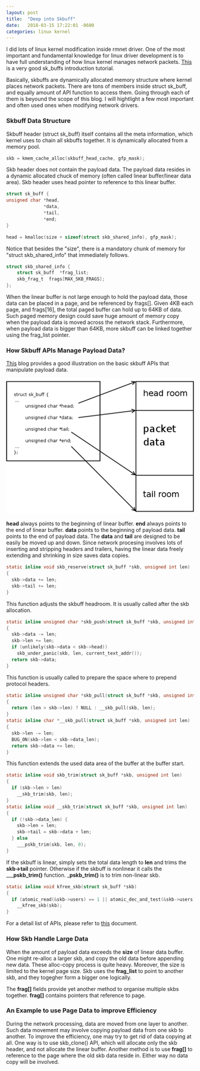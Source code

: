 ```yaml
---
layout: post
title:  "Deep into Skbuff"
date:   2018-03-15 17:22:01 -0600
categories: linux kernel
---
```

I did lots of linux kernel modification inside rmnet driver. One of the most important and fundamental knowledge for linux driver development is to have full understanding of how linux kernel manages network packets. [This](https://people.cs.clemson.edu/~westall/853/notes/skbuff.pdf) is a very good sk_buffs introduction tutorial.

Basically, skbuffs are dynamically allocated memory structure where kernel places network packets. There are tons of members inside struct sk_buff, and equally amount of API function to access them. Going through each of them is beyound the scope of this blog. I will hightlight a few most important and often used ones when modifying network drivers. 

### Skbuff Data Structure
Skbuff header (struct sk_buff) itself contains all the meta information, which kernel uses to chain all skbuffs together. It is dynamically allocated from a memory pool. 

```c
skb = kmem_cache_alloc(skbuff_head_cache, gfp_mask);
```

Skb header does not contain the payload data. The payload data resides in a dynamic allocated chuck of memory (often called linear buffer/linear data area). Skb header uses head pointer to reference to this linear buffer.  

```c
struct sk_buff {
unsigned char *head,
              *data,
              *tail,
              *end;
}
```

```c
head = kmalloc(size + sizeof(struct skb_shared_info), gfp_mask);
```

Notice that besides the "size", there is a mandatory chunk of memory for "struct skb_shared_info" that immediately follows. 

```c
struct skb_shared_info {
	struct sk_buff	*frag_list;
	skb_frag_t	frags[MAX_SKB_FRAGS];
};
```

When the linear buffer is not large enough to hold the payload data, those data can be placed in a page, and be referenced by frags[]. Given 4KB each page, and frags[16], the total paged buffer can hold up to 64KB of data. Such paged memory design could save huge amount of memory copy when the payload data is moved across the network stack. Furthermore, when payload data is bigger than 64KB, more skbuff can be linked together using the frag_list pointer. 

### How Skbuff APIs Manage Payload Data?
[This](http://vger.kernel.org/~davem/skb_data.html) blog provides a good illustration on the basic skbuff APIs that manipulate payload data. 

![skb_linear_buffer](/assets/skb_layout.png)

**head** always points to the beginning of linear buffer. **end** always points to the end of linear buffer. **data** points to the beginning of payload data. **tail** points to the end of payload data. The **data** and **tail** are designed to be easily be moved up and down. Since network procesing involves lots of inserting and stripping headers and trailers, having the linear data freely extending and shrinking in size saves data copies. 

```c
static inline void skb_reserve(struct sk_buff *skb, unsigned int len)
{
  skb->data += len;
  skb->tail += len;
}
```
This function adjusts the skbuff headroom. It is usually called after the skb allocation. 

```c
static inline unsigned char *skb_push(struct sk_buff *skb, unsigned int len)
{
  skb->data -= len;
  skb->len += len;
  if (unlikely(skb->data < skb->head))
    skb_under_panic(skb, len, current_text_addr());
  return skb->data;
}
```
This function is usually called to prepare the space where to prepend protocol headers. 


```c
static inline unsigned char *skb_pull(struct sk_buff *skb, unsigned int len)
{
  return (len > skb->len) ? NULL : __skb_pull(skb, len);
}
static inline char *__skb_pull(struct sk_buff *skb, unsigned int len)
{
  skb->len -= len;
  BUG_ON(skb->len < skb->data_len);
  return skb->data += len;
}
```
This function extends the used data area of the buffer at the buffer start. 

```c
static inline void skb_trim(struct sk_buff *skb, unsigned int len)
{
  if (skb->len > len)
    __skb_trim(skb, len);
}
static inline void __skb_trim(struct sk_buff *skb, unsigned int len)
{
  if (!skb->data_len) {
    skb->len = len;
    skb->tail = skb->data + len;
  } else
    ___pskb_trim(skb, len, 0);
}
```
If the skbuff is linear, simply sets the total data length to **len** and trims the **skb->tail**
pointer. Otherwise if the skbuff is nonlinear it calls the _____pskb_trim()__ function.
___pskb_trim()__ is to trim non-linear skb. 

```c
static inline void kfree_skb(struct sk_buff *skb)
{
  if (atomic_read(&skb->users) == 1 || atomic_dec_and_test(&skb->users))
    __kfree_skb(skb);
}
```

For a detail list of APIs, please refer to [this](/assets/skb_apis.pdf) document. 


### How Skb Handle Large Data
When the amount of payload data exceeds the **size** of linear data buffer. One might re-alloc a larger skb, and copy the old data before appending new data. These alloc-copy process is quite heavy. Moreover, the size is limited to the kernel page size. Skb uses the **frag_list** to point to another skb, and they togegher form a bigger one logically. 

The **frag[]** fields provide yet another method to organise multiple skbs together. **frag[]** contains pointers that reference to page.  

### An Example to use Page Data to improve Efficiency
During the network processing, data are moved from one layer to another. Such data movement may involve copying payload data from one skb to another. To improve the efficiency, one may try to get rid of data copying at all. One way is to use skb_clone() API, which will allocate only the skb header, and not allocate the linear buffer. Another method is to use **frag[]** to reference to the page where the old skb data reside in. Either way no data copy will be involved. 
